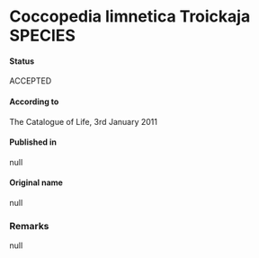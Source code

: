# Coccopedia limnetica Troickaja SPECIES

#### Status
ACCEPTED

#### According to
The Catalogue of Life, 3rd January 2011

#### Published in
null

#### Original name
null

### Remarks
null